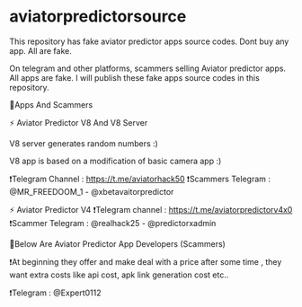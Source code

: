 # aviatorpredictorsource
This repository has fake aviator predictor apps source codes. Dont buy any app. All are fake.

On telegram and other platforms, scammers selling Aviator predictor apps. All apps are fake. I will publish these fake apps source codes in this repository.

🚩Apps And Scammers

⚡ Aviator Predictor V8 And V8 Server

V8 server generates random numbers :)

V8 app is based on a modification of basic camera app :)

❗Telegram Channel : https://t.me/aviatorhack50
❗Scammers Telegram : @MR_FREEDOOM_1 - @xbetavaitorpredictor

⚡ Aviator Predictor V4
❗Telegram channel : https://t.me/aviatorpredictorv4x0
❗Scammer Telegram : @realhack25 - @predictorxadmin

🚩Below Are Aviator Predictor App Developers (Scammers)

❗At beginning they offer and make deal with a price after some time , they want extra costs like api cost, apk link generation cost etc..

❗Telegram : @Expert0112
